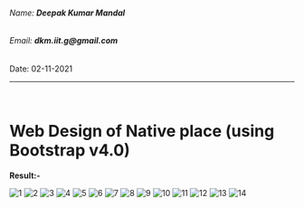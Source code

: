 <h6>Name: <b>Deepak Kumar Mandal</b></h6>
<h6>Email: <b>dkm.iit.g@gmail.com</b></h6>
<p>Date: 02-11-2021</p>
<hr/>
<br/>
<h1>Web Design of Native place (using Bootstrap v4.0)</h1>
<b>Result:-</b>

![1](https://github.com/deepak-mandal/ds-algo/assets/55249860/1409b212-0b80-4078-b3d8-9072e63d8ce3)
![2](https://github.com/deepak-mandal/ds-algo/assets/55249860/3a8dabec-9c9b-409e-89aa-1f543718e301)
![3](https://github.com/deepak-mandal/ds-algo/assets/55249860/e58833ee-4431-48d0-ab23-c9d4da29a6f1)
![4](https://github.com/deepak-mandal/ds-algo/assets/55249860/8a78cf63-0088-4277-a1be-b77522f4371a)
![5](https://github.com/deepak-mandal/ds-algo/assets/55249860/fcd1fe80-ab8c-4ee3-a5c5-4abf3a9eb96a)
![6](https://github.com/deepak-mandal/ds-algo/assets/55249860/a28df4de-7634-41e0-bfac-c25028834048)
![7](https://github.com/deepak-mandal/ds-algo/assets/55249860/3f44d302-7776-4855-8914-1202fd034c71)
![8](https://github.com/deepak-mandal/ds-algo/assets/55249860/6bcf9fd8-93f5-456a-850f-e2b5f45aa9e6)
![9](https://github.com/deepak-mandal/ds-algo/assets/55249860/f5b64c27-3dbe-4645-8b0a-c9b664fd0fd9)
![10](https://github.com/deepak-mandal/ds-algo/assets/55249860/c531980c-afba-4b1e-8a21-b86ebc37a763)
![11](https://github.com/deepak-mandal/ds-algo/assets/55249860/5a63325e-008d-4ff7-8bf0-9073b68a5f78)
![12](https://github.com/deepak-mandal/ds-algo/assets/55249860/e5c89539-3c65-44b6-b581-d10773d4173e)
![13](https://github.com/deepak-mandal/ds-algo/assets/55249860/0cd42b52-f16e-4e2b-a3a0-3d0a4662741e)
![14](https://github.com/deepak-mandal/ds-algo/assets/55249860/d90121ba-f131-4b18-90e2-f0d4ed256144)

